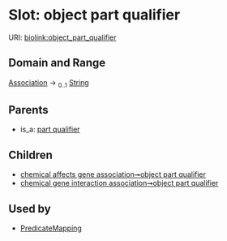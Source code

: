 
# Slot: object part qualifier




URI: [biolink:object_part_qualifier](https://w3id.org/biolink/vocab/object_part_qualifier)


## Domain and Range

[Association](Association.md) &#8594;  <sub>0..1</sub> [String](types/String.md)

## Parents

 *  is_a: [part qualifier](part_qualifier.md)

## Children

 *  [chemical affects gene association➞object part qualifier](chemical_affects_gene_association_object_part_qualifier.md)
 *  [chemical gene interaction association➞object part qualifier](chemical_gene_interaction_association_object_part_qualifier.md)

## Used by

 * [PredicateMapping](PredicateMapping.md)
